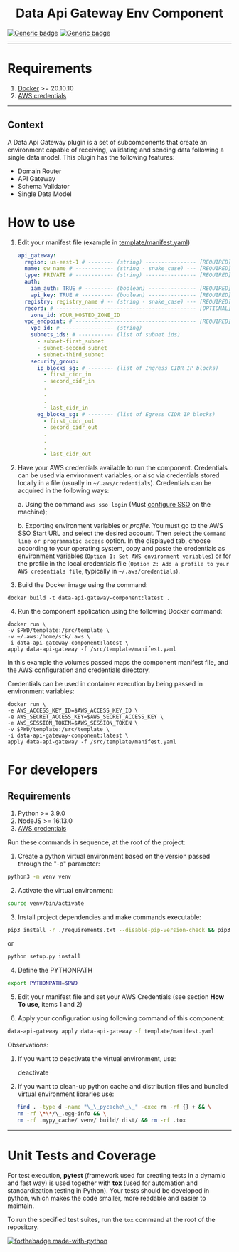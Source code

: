 <h1 align="center">
  <br>
  Data Api Gateway Env Component
</h1>

[![Generic badge](https://img.shields.io/badge/python-3.9.0-darkgreen.svg)](https://shields.io/)
[![Generic badge](https://img.shields.io/badge/nodejs-16.13.0-purple.svg)](https://shields.io/)

---

# Requirements

1. [Docker](https://www.docker.com/) >= 20.10.10
2. [AWS credentials](https://docs.aws.amazon.com/cli/latest/userguide/cli-configure-files.html)

---

## Context

A Data Api Gateway plugin is a set of subcomponents that create an environment capable of receiving, validating and sending data following a single data model. This plugin has the following features:

- Domain Router
- API Gateway
- Schema Validator
- Single Data Model

# How to use

1. Edit your manifest file (example in [template/manifest.yaml](template/manifest.yaml))

   ```yaml
   api_gateway:
     region: us-east-1 # -------- (string) ---------------- [REQUIRED]
     name: gw_name # ------------ (string - snake_case) --- [REQUIRED]
     type: PRIVATE # ------------ (string) ---------------- [REQUIRED]
     auth:
       iam_auth: TRUE # --------- (boolean) --------------- [REQUIRED]
       api_key: TRUE # ---------- (boolean) --------------- [REQUIRED]
     registry: registry_name # -- (string - snake_case) --- [REQUIRED]
     record: # -------------------------------------------- [OPTIONAL]
       zone_id: YOUR_HOSTED_ZONE_ID
     vpc_endpoint: # -------------------------------------- [REQUIRED] for PRIVATE API-GW
       vpc_id: # ---------------- (string)
       subnets_ids: # ----------- (list of subnet ids)
         - subnet-first_subnet
         - subnet-second_subnet
         - subnet-third_subnet
       security_group:
         ip_blocks_sg: # -------- (list of Ingress CIDR IP blocks)
           - first_cidr_in
           - second_cidr_in
           .
           .
           .
           - last_cidr_in
         eg_blocks_sg: # -------- (list of Egress CIDR IP blocks)
           - first_cidr_out
           - second_cidr_out
           .
           .
           .
           - last_cidr_out
   ```

2. Have your AWS credentials available to run the component. Credentials can be used via environment variables, or also via credentials stored locally in a file (usually in `~/.aws/credentials`). Credentials can be acquired in the following ways:

   a. Using the command `aws sso login` (Must [configure SSO](https://docs.aws.amazon.com/cli/latest/userguide/cli-configure-sso.html) on the machine);

   b. Exporting environment variables or _profile_. You must go to the AWS SSO Start URL and select the desired account. Then select the `Command line or programmatic access` option. In the displayed tab, choose according to your operating system, copy and paste the credentials as environment variables (`Option 1: Set AWS environment variables`) or for the profile in the local credentials file (`Option 2: Add a profile to your AWS credentials file`, typically in `~/.aws/credentials`).

3. Build the Docker image using the command:

```docker
docker build -t data-api-gateway-component:latest .
```

4. Run the component application using the following Docker command:

```docker
docker run \
-v $PWD/template:/src/template \
-v ~/.aws:/home/stk/.aws \
-i data-api-gateway-component:latest \
apply data-api-gateway -f /src/template/manifest.yaml
```

In this example the volumes passed maps the component manifest file, and the AWS configuration and credentials directory.

Credentials can be used in container execution by being passed in environment variables:

```docker
docker run \
-e AWS_ACCESS_KEY_ID=$AWS_ACCESS_KEY_ID \
-e AWS_SECRET_ACCESS_KEY=$AWS_SECRET_ACCESS_KEY \
-e AWS_SESSION_TOKEN=$AWS_SESSION_TOKEN \
-v $PWD/template:/src/template \
-i data-api-gateway-component:latest \
apply data-api-gateway -f /src/template/manifest.yaml
```

# For developers

## Requirements

1. Python >= 3.9.0
2. NodeJS >= 16.13.0
3. [AWS credentials](https://docs.aws.amazon.com/cli/latest/userguide/cli-configure-files.html)

Run these commands in sequence, at the root of the project:

1. Create a python virtual environment based on the version passed through the "-p" parameter:

```sh
python3 -m venv venv
```

2. Activate the virtual environment:

```sh
source venv/bin/activate
```

3. Install project dependencies and make commands executable:

```sh
pip3 install -r ./requirements.txt --disable-pip-version-check && pip3 install --editable .
```

or

```sh
python setup.py install
```

4. Define the PYTHONPATH

```sh
export PYTHONPATH=$PWD
```

5. Edit your manifest file and set your AWS Credentials (see section **How To use**, items 1 and 2)

6. Apply your configuration using following command of this component:

```sh
data-api-gateway apply data-api-gateway -f template/manifest.yaml
```

Observations:

1. If you want to deactivate the virtual environment, use:

   deactivate

2. If you want to clean-up python cache and distribution files and bundled virtual environment libraries use:

```sh
   find . -type d -name "\_\_pycache\_\_" -exec rm -rf {} + && \
   rm -rf \*\*/\_.egg-info && \
   rm -rf .mypy_cache/ venv/ build/ dist/ && rm -rf .tox
```

---

# Unit Tests and Coverage

For test execution, **pytest** (framework used for creating tests in a dynamic and fast way) is used together with **tox** (used for automation and standardization testing in Python). Your tests should be developed in python, which makes the code smaller, more readable and easier to maintain.

To run the specified test suites, run the `tox` command at the root of the repository.

[![forthebadge made-with-python](http://ForTheBadge.com/images/badges/made-with-python.svg)](https://www.python.org/)
